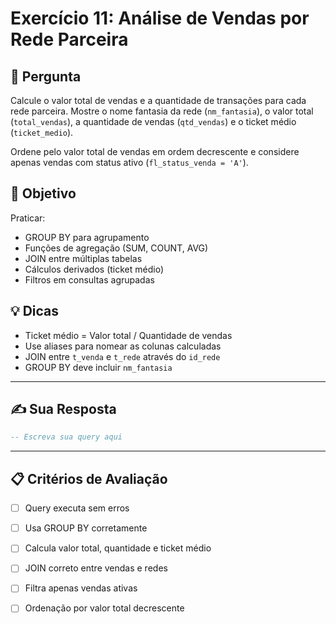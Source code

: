 # Exercício 11: Análise de Vendas por Rede Parceira

## 📝 Pergunta

Calcule o valor total de vendas e a quantidade de transações para cada rede parceira. Mostre o nome fantasia da rede (`nm_fantasia`), o valor total (`total_vendas`), a quantidade de vendas (`qtd_vendas`) e o ticket médio (`ticket_medio`). 

Ordene pelo valor total de vendas em ordem decrescente e considere apenas vendas com status ativo (`fl_status_venda = 'A'`).

## 🎯 Objetivo

Praticar:
- GROUP BY para agrupamento
- Funções de agregação (SUM, COUNT, AVG)
- JOIN entre múltiplas tabelas
- Cálculos derivados (ticket médio)
- Filtros em consultas agrupadas

## 💡 Dicas

- Ticket médio = Valor total / Quantidade de vendas
- Use aliases para nomear as colunas calculadas
- JOIN entre `t_venda` e `t_rede` através do `id_rede`
- GROUP BY deve incluir `nm_fantasia`

---

## ✍️ Sua Resposta

```sql
-- Escreva sua query aqui


```

---

## 📋 Critérios de Avaliação

- [ ] Query executa sem erros
- [ ] Usa GROUP BY corretamente
- [ ] Calcula valor total, quantidade e ticket médio
- [ ] JOIN correto entre vendas e redes
- [ ] Filtra apenas vendas ativas
- [ ] Ordenação por valor total decrescente

